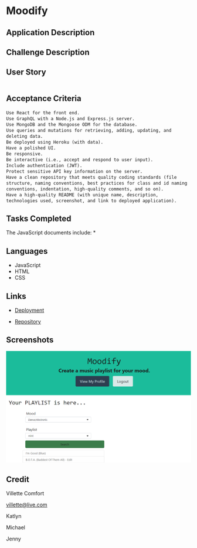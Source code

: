 # Moodify

## Application Description

## Challenge Description


## User Story

```

```

## Acceptance Criteria

```
Use React for the front end.
Use GraphQL with a Node.js and Express.js server.
Use MongoDB and the Mongoose ODM for the database.
Use queries and mutations for retrieving, adding, updating, and deleting data.
Be deployed using Heroku (with data).
Have a polished UI.
Be responsive.
Be interactive (i.e., accept and respond to user input).
Include authentication (JWT).
Protect sensitive API key information on the server.
Have a clean repository that meets quality coding standards (file structure, naming conventions, best practices for class and id naming conventions, indentation, high-quality comments, and so on).
Have a high-quality README (with unique name, description, technologies used, screenshot, and link to deployed application).

```

## Tasks Completed
The JavaScript documents include:
* 

## Languages
- JavaScript
- HTML
- CSS

## Links
* [Deployment](https:/view)

* [Repository](https://)

## Screenshots
![image](./assets/images/readme-screenshot.png)

## Credit
Villette Comfort

villette@live.com

Katlyn

Michael

Jenny
